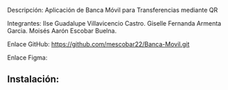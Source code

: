 Descripción:
Aplicación de Banca Móvil para Transferencias mediante QR

Integrantes:
Ilse Guadalupe Villavicencio Castro.
Giselle Fernanda Armenta Garcia.
Moisés Aarón Escobar Buelna.

Enlace GitHub: 
https://github.com/mescobar22/Banca-Movil.git

Enlace Figma:


Instalación:
--

